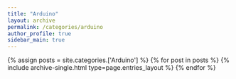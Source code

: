 ```yaml
---
title: "Arduino"
layout: archive
permalink: /categories/arduino
author_profile: true
sidebar_main: true
---
```



{% assign posts = site.categories.['Arduino'] %}
{% for post in posts %} {% include archive-single.html type=page.entries_layout %} {% endfor %}